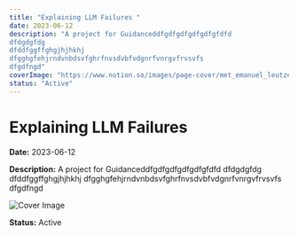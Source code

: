 ```yaml
---
title: "Explaining LLM Failures "
date: 2023-06-12
description: "A project for Guidanceddfgdfgdfgdfgdfgfdfd
dfdgdgfdg
dfddfggffghgjhjhkhj
dfgghgfehjrndvnbdsvfghrfnvsdvbfvdgnrfvnrgvfrvsvfs
dfgdfngd"
coverImage: "https://www.notion.so/images/page-cover/met_emanuel_leutze.jpg"
status: "Active"
---
```


# Explaining LLM Failures 

**Date:** 2023-06-12

**Description:** A project for Guidanceddfgdfgdfgdfgdfgfdfd
dfdgdgfdg
dfddfggffghgjhjhkhj
dfgghgfehjrndvnbdsvfghrfnvsdvbfvdgnrfvnrgvfrvsvfs
dfgdfngd

![Cover Image](https://www.notion.so/images/page-cover/met_emanuel_leutze.jpg)

**Status:** Active
